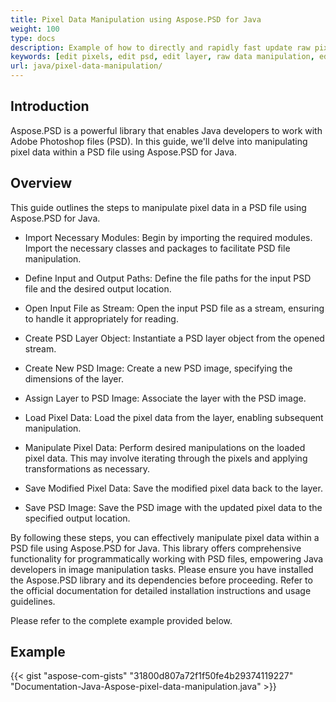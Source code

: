 ```yaml
---
title: Pixel Data Manipulation using Aspose.PSD for Java
weight: 100
type: docs
description: Example of how to directly and rapidly fast update raw pixel data using PSD Java API
keywords: [edit pixels, edit psd, edit layer, raw data manipulation, edit psd data, psd api, java, code sample]
url: java/pixel-data-manipulation/
---
```


## **Introduction**
Aspose.PSD is a powerful library that enables Java developers to work with Adobe Photoshop files (PSD). In this guide, we'll delve into manipulating pixel data within a PSD file using Aspose.PSD for Java.

## **Overview**
This guide outlines the steps to manipulate pixel data in a PSD file using Aspose.PSD for Java.

- Import Necessary Modules: Begin by importing the required modules. Import the necessary classes and packages to facilitate PSD file manipulation.

- Define Input and Output Paths: Define the file paths for the input PSD file and the desired output location.

- Open Input File as Stream: Open the input PSD file as a stream, ensuring to handle it appropriately for reading.

- Create PSD Layer Object: Instantiate a PSD layer object from the opened stream.

- Create New PSD Image: Create a new PSD image, specifying the dimensions of the layer.

- Assign Layer to PSD Image: Associate the layer with the PSD image.

- Load Pixel Data: Load the pixel data from the layer, enabling subsequent manipulation.

- Manipulate Pixel Data: Perform desired manipulations on the loaded pixel data. This may involve iterating through the pixels and applying transformations as necessary.

- Save Modified Pixel Data: Save the modified pixel data back to the layer.

- Save PSD Image: Save the PSD image with the updated pixel data to the specified output location.

By following these steps, you can effectively manipulate pixel data within a PSD file using Aspose.PSD for Java. This library offers comprehensive functionality for programmatically working with PSD files, empowering Java developers in image manipulation tasks.
Please ensure you have installed the Aspose.PSD library and its dependencies before proceeding. Refer to the official documentation for detailed installation instructions and usage guidelines.

Please refer to the complete example provided below.

## **Example**
{{< gist "aspose-com-gists" "31800d807a72f1f50fe4b29374119227" "Documentation-Java-Aspose-pixel-data-manipulation.java" >}}